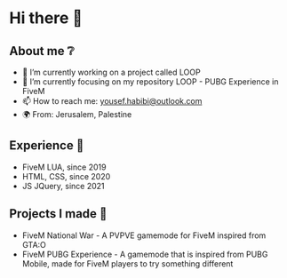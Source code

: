 # Hi there 👋

## About me ❔
- 🔭 I’m currently working on a project called LOOP
- 🌱 I’m currently focusing on my repository LOOP - PUBG Experience in FiveM
- 📫 How to reach me: yousef.habibi@outlook.com
- 🌍 From: Jerusalem, Palestine

## Experience 🧠
- FiveM LUA, since 2019
- HTML, CSS, since 2020
- JS JQuery, since 2021

## Projects I made 🏢
- FiveM National War - A PVPVE gamemode for FiveM inspired from GTA:O
- FiveM PUBG Experience - A gamemode that is inspired from PUBG Mobile, made for FiveM players to try something different
<!--
**mash6oob/mash6oob** is a ✨ _special_ ✨ repository because its `README.md` (this file) appears on your GitHub profile.

Here are some ideas to get you started:

- 🔭 I’m currently working on ...
- 🌱 I’m currently learning ...
- 👯 I’m looking to collaborate on ...
- 🤔 I’m looking for help with ...
- 💬 Ask me about ...
- 📫 How to reach me: ...
- 😄 Pronouns: ...
- ⚡ Fun fact: ...
-->
